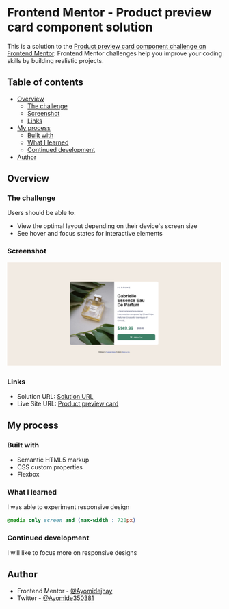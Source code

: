 # Frontend Mentor - Product preview card component solution

This is a solution to the [Product preview card component challenge on Frontend Mentor](https://www.frontendmentor.io/challenges/product-preview-card-component-GO7UmttRfa). Frontend Mentor challenges help you improve your coding skills by building realistic projects. 

## Table of contents

- [Overview](#overview)
  - [The challenge](#the-challenge)
  - [Screenshot](#screenshot)
  - [Links](#links)
- [My process](#my-process)
  - [Built with](#built-with)
  - [What I learned](#what-i-learned)
  - [Continued development](#continued-development)
- [Author](#author)


## Overview

### The challenge

Users should be able to:

- View the optimal layout depending on their device's screen size
- See hover and focus states for interactive elements

### Screenshot

![](./Screenshot%202023-01-31%20at%2008-14-18%20Frontend%20Mentor%20Product%20preview%20card%20component.png)



### Links

- Solution URL: [Solution URL](https://github.com/Ayomidejhay/Product-preview-card.git)
- Live Site URL: [Product preview card](https://neon-salamander-a314be.netlify.app/)

## My process

### Built with

- Semantic HTML5 markup
- CSS custom properties
- Flexbox


### What I learned

I was able to experiment responsive design




```css
@media only screen and (max-width : 720px) 
```



### Continued development

I will like to focus more on responsive designs





## Author


- Frontend Mentor - [@Ayomidejhay](https://www.frontendmentor.io/profile/@Ayomidejhay)
- Twitter - [@Ayomide350381](https://www.twitter.com/Ayomide350381)





